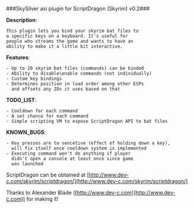 ###SkySilver asi plugin for ScriptDragon (Skyrim) v0.2###
  
  **Description**:

    This plugin lets you bind your skyrim bat files to
    a specific keys on a keyboard. It's useful for
    people who streams the game and wants to have an
    ability to make it a little bit interactive.
  
  **Features**:

    - Up to 20 skyrim bat files (commands) can be binded
    - Ability to disable\enable commands (not individually)
    - Custom key bindings
    - Determines position in load order among other ESPs
      and offsets any IDs it uses based on that
  
  **TODO_LIST**:

    - Cooldown for each command
    - A set chance for each command
    - Simple scripting VM to expose ScriptDragon API to bat files
  
  **KNOWN_BUGS**:

    - Key presses are to sencetive (effect of holding down a key),
      will fix itself once cooldown system is implemented
    - Executing command won't do anything if player
      didn't open a console at least once since game
      was launched
  
  ScriptDragon can be obtained at [http://www.dev-c.com/skyrim/scriptdragon/](http://www.dev-c.com/skyrim/scriptdragon/)

  Thanks to Alexander Blade ([http://www.dev-c.com](http://www.dev-c.com)) for making it!